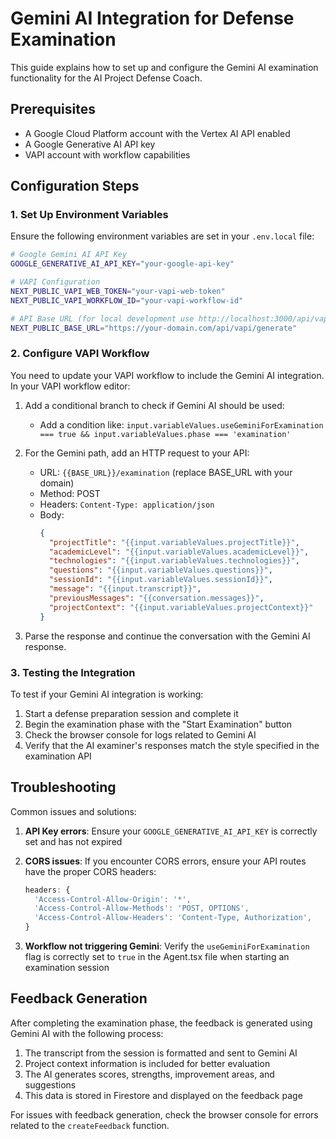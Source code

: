 # Gemini AI Integration for Defense Examination

This guide explains how to set up and configure the Gemini AI examination functionality for the AI Project Defense Coach.

## Prerequisites

- A Google Cloud Platform account with the Vertex AI API enabled
- A Google Generative AI API key
- VAPI account with workflow capabilities

## Configuration Steps

### 1. Set Up Environment Variables

Ensure the following environment variables are set in your `.env.local` file:

```bash
# Google Gemini AI API Key
GOOGLE_GENERATIVE_AI_API_KEY="your-google-api-key"

# VAPI Configuration
NEXT_PUBLIC_VAPI_WEB_TOKEN="your-vapi-web-token"
NEXT_PUBLIC_VAPI_WORKFLOW_ID="your-vapi-workflow-id"

# API Base URL (for local development use http://localhost:3000/api/vapi)
NEXT_PUBLIC_BASE_URL="https://your-domain.com/api/vapi/generate"
```

### 2. Configure VAPI Workflow

You need to update your VAPI workflow to include the Gemini AI integration. In your VAPI workflow editor:

1. Add a conditional branch to check if Gemini AI should be used:

   - Add a condition like: `input.variableValues.useGeminiForExamination === true && input.variableValues.phase === 'examination'`

2. For the Gemini path, add an HTTP request to your API:

   - URL: `{{BASE_URL}}/examination` (replace BASE_URL with your domain)
   - Method: POST
   - Headers: `Content-Type: application/json`
   - Body:
     ```json
     {
       "projectTitle": "{{input.variableValues.projectTitle}}",
       "academicLevel": "{{input.variableValues.academicLevel}}",
       "technologies": "{{input.variableValues.technologies}}",
       "questions": "{{input.variableValues.questions}}",
       "sessionId": "{{input.variableValues.sessionId}}",
       "message": "{{input.transcript}}",
       "previousMessages": "{{conversation.messages}}",
       "projectContext": "{{input.variableValues.projectContext}}"
     }
     ```

3. Parse the response and continue the conversation with the Gemini AI response.

### 3. Testing the Integration

To test if your Gemini AI integration is working:

1. Start a defense preparation session and complete it
2. Begin the examination phase with the "Start Examination" button
3. Check the browser console for logs related to Gemini AI
4. Verify that the AI examiner's responses match the style specified in the examination API

## Troubleshooting

Common issues and solutions:

1. **API Key errors**: Ensure your `GOOGLE_GENERATIVE_AI_API_KEY` is correctly set and has not expired

2. **CORS issues**: If you encounter CORS errors, ensure your API routes have the proper CORS headers:

   ```typescript
   headers: {
     'Access-Control-Allow-Origin': '*',
     'Access-Control-Allow-Methods': 'POST, OPTIONS',
     'Access-Control-Allow-Headers': 'Content-Type, Authorization',
   }
   ```

3. **Workflow not triggering Gemini**: Verify the `useGeminiForExamination` flag is correctly set to `true` in the Agent.tsx file when starting an examination session

## Feedback Generation

After completing the examination phase, the feedback is generated using Gemini AI with the following process:

1. The transcript from the session is formatted and sent to Gemini AI
2. Project context information is included for better evaluation
3. The AI generates scores, strengths, improvement areas, and suggestions
4. This data is stored in Firestore and displayed on the feedback page

For issues with feedback generation, check the browser console for errors related to the `createFeedback` function.
